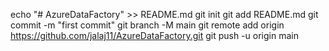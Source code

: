 echo "# AzureDataFactory" >> README.md
git init
git add README.md
git commit -m "first commit"
git branch -M main
git remote add origin https://github.com/jalaj11/AzureDataFactory.git
git push -u origin main
